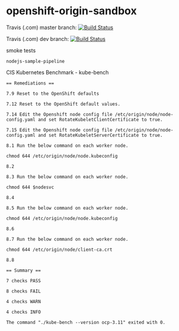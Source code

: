 # openshift-origin-sandbox

Travis (.com) master branch:
[![Build Status](https://travis-ci.com/githubfoam/openshift-origin-sandbox.svg?branch=dev)](https://travis-ci.com/githubfoam/openshift-origin-sandbox)  

Travis (.com) dev branch:
[![Build Status](https://travis-ci.com/githubfoam/openshift-origin-sandbox.svg?branch=dev)](https://travis-ci.com/githubfoam/openshift-origin-sandbox)  


smoke tests
~~~~
nodejs-sample-pipeline
~~~~
CIS Kubernetes Benchmark - kube-bench
~~~~
== Remediations ==

7.9 Reset to the OpenShift defaults

7.12 Reset to the OpenShift default values.

7.14 Edit the Openshift node config file /etc/origin/node/node-config.yaml and set RotateKubeletClientCertificate to true.

7.15 Edit the Openshift node config file /etc/origin/node/node-config.yaml and set RotateKubeletServerCertificate to true.

8.1 Run the below command on each worker node.

chmod 644 /etc/origin/node/node.kubeconfig

8.2

8.3 Run the below command on each worker node.

chmod 644 $nodesvc

8.4

8.5 Run the below command on each worker node.

chmod 644 /etc/origin/node/node.kubeconfig

8.6

8.7 Run the below command on each worker node.

chmod 644 /etc/origin/node/client-ca.crt

8.8

== Summary ==

7 checks PASS

8 checks FAIL

4 checks WARN

4 checks INFO

The command "./kube-bench --version ocp-3.11" exited with 0.
~~~~
